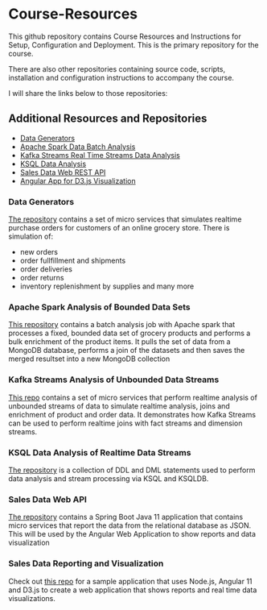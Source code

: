 # Course-Resources

This github repository contains Course Resources and Instructions for Setup, Configuration and Deployment. This is the primary repository for the course.

There are also other repositories containing source code, scripts, installation and configuration instructions to accompany the course.

I will share the links below to those repositories:


## Additional Resources and Repositories

- [Data Generators](https://github.com/izzyacademy/DataGenerators)
- [Apache Spark Data Batch Analysis](https://github.com/izzyacademy/SparkAnalysis)
- [Kafka Streams Real Time Streams Data Analysis](https://github.com/izzyacademy/KafkaStreams)
- [KSQL Data Analysis](https://github.com/izzyacademy/KSQL-Realtime-Streams)
- [Sales Data Web REST API](https://github.com/izzyacademy/SalesAPI)
- [Angular App for D3.js Visualization](https://github.com/izzyacademy/SalesWebApp)

### Data Generators
[The repository](https://github.com/izzyacademy/DataGenerators) contains a set of micro services that simulates realtime purchase orders for customers of an online grocery store.
There is simulation of:
- new orders
- order fullfillment and shipments
- order deliveries
- order returns
- inventory replenishment by supplies and many more

### Apache Spark Analysis of Bounded Data Sets
[This repository](https://github.com/izzyacademy/SparkAnalysis) contains a batch analysis job with Apache spark that processes a fixed, bounded data set of grocery products and performs a bulk enrichment of the product items. It pulls the set of data from a MongoDB database, performs a join of the datasets and then saves the merged resultset into a new MongoDB collection

### Kafka Streams Analysis of Unbounded Data Streams
[This repo](https://github.com/izzyacademy/KafkaStreams) contains a set of micro services that perform realtime analysis of unbounded streams of data to simulate realtime analysis, joins and enrichment of product and order data. It demonstrates how Kafka Streams can be used to perform realtime joins with fact streams and dimension streams.

### KSQL Data Analysis of Realtime Data Streams
[The repository](https://github.com/izzyacademy/KSQL-Realtime-Streams) is a collection of DDL and DML statements used to perform data analysis and stream processing via KSQL and KSQLDB.

### Sales Data Web API
[The repository](https://github.com/izzyacademy/SalesAPI) contains a Spring Boot Java 11 application that contains micro services that report the data from the relational database as JSON. This will be used by the Angular Web Application to show reports and data visualization


### Sales Data Reporting and Visualization
Check out [this repo](https://github.com/izzyacademy/SalesWebApp) for a sample application that uses Node.js, Angular 11 and D3.js to create a web application that shows reports and real time data visualizations.



